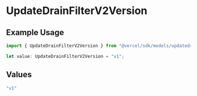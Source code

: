 # UpdateDrainFilterV2Version

## Example Usage

```typescript
import { UpdateDrainFilterV2Version } from "@vercel/sdk/models/updatedrainop.js";

let value: UpdateDrainFilterV2Version = "v1";
```

## Values

```typescript
"v1"
```